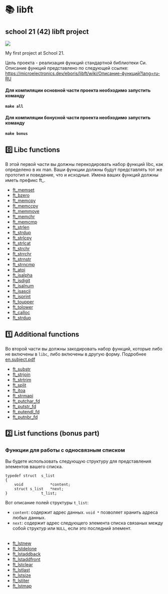 # 📚 libft

## school 21 (42) libft project

<img src="./image.jpg" width=%80 height=%80>

My first project at School 21.

Цель проекта - реализация функций стандартной библиотеки Си.
Описание функций представлено по следующей ссылке:
https://microelectronics.dev/eboris/libft/wiki/Описание-функций?lang=ru-RU

#### Для компиляции основной части проекта необходимо запустить команду <br>
#### ```make all```  <br> 

#### Для компиляции бонусной части проекта необходимо запустить команду <br>
#### ```make bonus```  <br>

## 0️⃣ Libc functions

В этой первой части вы должны перекодировать набор функций libc, как определено в их man.
Ваши функции должны будут представлять тот же прототип и поведение, что и исходные.
Имена ваших функций должны иметь префикс ft_. 

* [ft_memset](/libft/ft_memset.c)
* [ft_bzero](/libft/ft_bzero.c)
* [ft_memcpy](/libft/ft_memcpy.c)
* [ft_memccpy](/libft/ft_memccpy.c)
* [ft_memmove](/libft/ft_memmove.c)
* [ft_memchr](/libft/ft_memchr.c)
* [ft_memcmp](/libft/ft_memcmp.c)
* [ft_strlen](/libft/ft_strlen.c)
* [ft_strdup](/libft/ft_strdup.c)
* [ft_strlcpy](/libft/ft_strlcpy.c)
* [ft_strlcat](/libft/ft_strlcat.c)
* [ft_strchr](/libft/ft_strchr.c)
* [ft_strrchr](/libft/ft_strrchr.c)
* [ft_strnstr](/libft/ft_strnstr.c)
* [ft_strncmp](/libft/ft_strncmp.c)
* [ft_atoi](/libft/ft_atoi.c)
* [ft_isalpha](/libft/ft_isalpha.c)
* [ft_isdigit](/libft/ft_isdigit.c)
* [ft_isalnum](/libft/ft_isalnum.c)
* [ft_isascii](/libft/ft_isascii.c)
* [ft_isprint](/libft/ft_isprint.c)
* [ft_toupper](/libft/ft_toupper.c)
* [ft_tolower](/libft/ft_tolower.c)
* [ft_calloc](/libft/ft_calloc.c)
* [ft_strdup](/libft/ft_strdup.c)

## 1️⃣ Additional functions
Во второй части вы должны закодировать набор функций, которые либо не включены в `libc`, либо включены в другую форму.
Подробнее [en.subject.pdf](/en.subject.pdf)

* [ft_substr](/libft/ft_substr.c)
* [ft_strjoin](/libft/ft_strjoin.c)
* [ft_strtrim](/libft/ft_strtrim.c)
* [ft_split](/libft/ft_split.c)
* [ft_itoa](/libft/ft_itoa.c)
* [ft_strmapi](/libft/ft_strmapi.c)
* [ft_putchar_fd](/libft/ft_putchar_fd.c)
* [ft_putstr_fd](/libft/ft_putstr_fd.c)
* [ft_putendl_fd](/libft/ft_putendl_fd.c)
* [ft_putnbr_fd](/libft/ft_putnbr_fd.c)

## 2️⃣ List functions (bonus part)

### Функции для работы с односвязным списком

Вы будете использовать следующую структуру для представления элементов вашего списка.

```
typedef struct  s_list
{
    void            *content;
    struct s_list   *next;
}               t_list;
```

Вот описание полей структуры `t_list`:

- `content`: содержит адрес данных. `void *` позволяет хранить адреса любых данных.
- `next`: содержит адрес следующего элемента списка связаных между собой структур или `NULL`, если это последний элемент.</br>
  </br>
* [ft_lstnew](/libft/ft_lstnew.c)
* [ft_lstdelone](/libft/ft_lstdelone.c)
* [ft_lstaddback](/libft/ft_lstadd_back.c)
* [ft_lstaddfront](/libft/ft_lstadd_front.c)
* [ft_lstclear](/libft/ft_lstclear.c)
* [ft_lstlast](/libft/ft_lstlast.c)
* [ft_lstsize](/libft/ft_lstsize.c)
* [ft_lstiter](/libft/ft_lstiter.c)
* [ft_lstmap](/libft/ft_lstmap.c)
